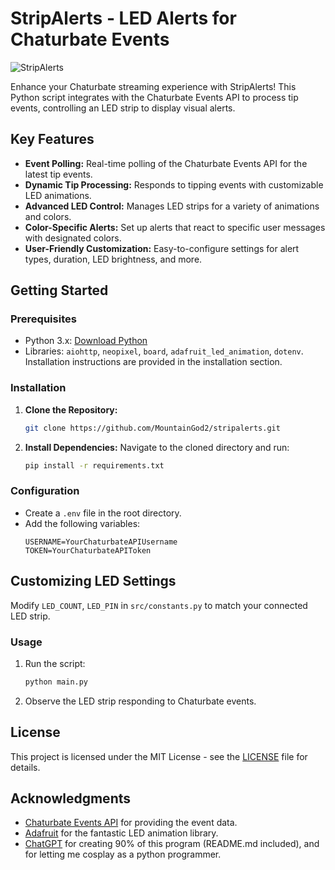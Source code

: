 
# StripAlerts - LED Alerts for Chaturbate Events

![StripAlerts](https://github.com/MountainGod2/stripalerts/assets/88257202/6237796c-c9ec-4da8-8411-5bb8e18e95e8)

Enhance your Chaturbate streaming experience with StripAlerts! This Python script integrates with the Chaturbate Events API to process tip events, controlling an LED strip to display visual alerts.

## Key Features

- **Event Polling:** Real-time polling of the Chaturbate Events API for the latest tip events.
- **Dynamic Tip Processing:** Responds to tipping events with customizable LED animations.
- **Advanced LED Control:** Manages LED strips for a variety of animations and colors.
- **Color-Specific Alerts:** Set up alerts that react to specific user messages with designated colors.
- **User-Friendly Customization:** Easy-to-configure settings for alert types, duration, LED brightness, and more.

## Getting Started

### Prerequisites

- Python 3.x: [Download Python](https://www.python.org/downloads/)
- Libraries: `aiohttp`, `neopixel`, `board`, `adafruit_led_animation`, `dotenv`. Installation instructions are provided in the installation section.

### Installation

1. **Clone the Repository:** 
   ```bash
   git clone https://github.com/MountainGod2/stripalerts.git
   ```
2. **Install Dependencies:**
   Navigate to the cloned directory and run:
   ```bash
   pip install -r requirements.txt
   ```

### Configuration

- Create a `.env` file in the root directory.
- Add the following variables:
   ```
   USERNAME=YourChaturbateAPIUsername
   TOKEN=YourChaturbateAPIToken
   ```

## Customizing LED Settings

Modify `LED_COUNT`, `LED_PIN` in `src/constants.py` to match your connected LED strip.


### Usage

1. Run the script:
   ```bash
   python main.py
   ```
2. Observe the LED strip responding to Chaturbate events.


## License

This project is licensed under the MIT License - see the [LICENSE](LICENSE) file for details.

## Acknowledgments

- [Chaturbate Events API](https://chaturbate.com/) for providing the event data.
- [Adafruit](https://www.adafruit.com/) for the fantastic LED animation library.
- [ChatGPT](https://chat.openai.com/) for creating 90% of this program (README.md included), and for letting me cosplay as a python programmer.
